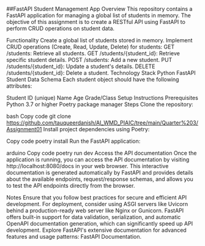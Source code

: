 
##FastAPI Student Management App
Overview
This repository contains a FastAPI application for managing a global list of students in memory. The objective of this assignment is to create a RESTful API using FastAPI to perform CRUD operations on student data.

Functionality
Create a global list of students stored in memory.
Implement CRUD operations (Create, Read, Update, Delete) for students:
GET /students: Retrieve all students.
GET /students/{student_id}: Retrieve specific student details.
POST /students: Add a new student.
PUT /students/{student_id}: Update a student's details.
DELETE /students/{student_id}: Delete a student.
Technology Stack
Python
FastAPI
Student Data Schema
Each student object should have the following attributes:

Student ID (unique)
Name
Age
Grade/Class
Setup Instructions
Prerequisites
Python 3.7 or higher
Poetry package manager
Steps
Clone the repository:

bash
Copy code
git clone https://github.com/tauqueerdanish/AI_WMD_PIAIC/tree/main/Quarter%203/Assignment01
Install project dependencies using Poetry:

Copy code
poetry install
Run the FastAPI application:

arduino
Copy code
poetry run dev
Access the API documentation
Once the application is running, you can access the API documentation by visiting http://localhost:8080/docs in your web browser. This interactive documentation is generated automatically by FastAPI and provides details about the available endpoints, request/response schemas, and allows you to test the API endpoints directly from the browser.

Notes
Ensure that you follow best practices for secure and efficient API development.
For deployment, consider using ASGI servers like Uvicorn behind a production-ready web server like Nginx or Gunicorn.
FastAPI offers built-in support for data validation, serialization, and automatic OpenAPI documentation generation, which can significantly speed up API development.
Explore FastAPI's extensive documentation for advanced features and usage patterns: FastAPI Documentation.
